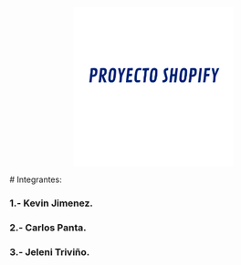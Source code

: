 <p align="center"><img align="center" width="280" src="/img/ProyectoLogo.svg"/></p>
# Integrantes:
<h3 align="left">1.- Kevin Jimenez.</h3>
<h3 align="left">2.- Carlos Panta.</h3>
<h3 align="left">3.- Jeleni Triviño.</h3>
